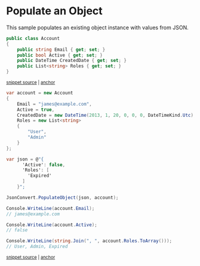 # Populate an Object

This sample populates an existing object instance with values from JSON.

<!-- snippet: PopulateObjectTypes -->
<a id='snippet-populateobjecttypes'></a>
```cs
public class Account
{
    public string Email { get; set; }
    public bool Active { get; set; }
    public DateTime CreatedDate { get; set; }
    public List<string> Roles { get; set; }
}
```
<sup><a href='/Src/Tests/Documentation/Samples/Serializer/PopulateObject.cs#L32-L40' title='Snippet source file'>snippet source</a> | <a href='#snippet-populateobjecttypes' title='Start of snippet'>anchor</a></sup>
<!-- endSnippet -->

<!-- snippet: PopulateObjectUsage -->
<a id='snippet-populateobjectusage'></a>
```cs
var account = new Account
{
    Email = "james@example.com",
    Active = true,
    CreatedDate = new DateTime(2013, 1, 20, 0, 0, 0, DateTimeKind.Utc),
    Roles = new List<string>
    {
        "User",
        "Admin"
    }
};

var json = @"{
      'Active': false,
      'Roles': [
        'Expired'
      ]
    }";

JsonConvert.PopulateObject(json, account);

Console.WriteLine(account.Email);
// james@example.com

Console.WriteLine(account.Active);
// false

Console.WriteLine(string.Join(", ", account.Roles.ToArray()));
// User, Admin, Expired
```
<sup><a href='/Src/Tests/Documentation/Samples/Serializer/PopulateObject.cs#L45-L75' title='Snippet source file'>snippet source</a> | <a href='#snippet-populateobjectusage' title='Start of snippet'>anchor</a></sup>
<!-- endSnippet -->
